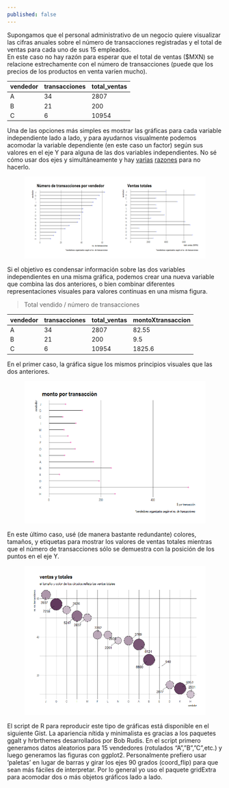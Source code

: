 ```yaml
---
published: false
---
```


Supongamos que el personal administrativo de un negocio quiere visualizar las cifras anuales sobre el número de transacciones registradas y el total de ventas para cada uno de sus 15 empleados.  
En este caso no hay razón para esperar que el total de ventas ($MXN) se relacione estrechamente con el número de transacciones (puede que los precios de los productos en venta varíen mucho).  

| vendedor | transacciones | total_ventas |
|----------|---------------|--------------|
| A        | 34            | 2807         |
| B        | 21            | 200          |
| C        | 6             | 10954        |

Una de las opciones más simples es mostrar las gráficas para cada variable independiente lado a lado, y para ayudarnos visualmente podemos acomodar la variable dependiente (en este caso un factor) según sus valores en el eje Y para alguna de las dos variables independientes. No sé cómo usar dos ejes y simultáneamente y hay [varias](http://www.storytellingwithdata.com/blog/2016/2/1/be-gone-dual-y-axis) [razones](http://www.storytellingwithdata.com/blog/2011/05/secondary-y-axis) para no hacerlo.

<figure>
    <a href="/images/lollp1.png"><img src="/images/lollp1.png"></a>
        <figcaption></figcaption>
</figure>

Si el objetivo es condensar información sobre las dos variables independientes en una misma gráfica, podemos crear una nueva variable que combina las dos anteriores, o bien combinar diferentes representaciones visuales para valores continuas en una misma figura. 

> Total vendido / número de transacciones

| vendedor | transacciones | total_ventas | montoXtransaccion |
|----------|---------------|--------------|-------------------|
| A        | 34            | 2807         | 82.55             |
| B        | 21            | 200          | 9.5               |
| C        | 6             | 10954        | 1825.6            |

En el primer caso, la gráfica sigue los mismos principios visuales que las dos anteriores.

<figure>
    <a href="/images/lollp2.png"><img src="/images/lollp2.png"></a>
        <figcaption></figcaption>
</figure>

En este último caso, usé (de manera bastante redundante) colores, tamaños, y etiquetas para mostrar los valores de ventas totales mientras que el número de transacciones sólo se demuestra con la posición de los puntos en el eje Y. 

<figure>
    <a href="/images/lollp3.png"><img src="/images/lollp3.png"></a>
        <figcaption></figcaption>
</figure>

El script de R para reproducir este tipo de gráficas está disponible en el siguiente Gist. La apariencia nítida y minimalista es gracias a los paquetes ggalt y hrbrthemes desarrollados por Bob Rudis. En el script primero generamos datos aleatorios para 15 vendedores (rotulados “A”,”B”,”C”,etc.) y luego generamos las figuras con ggplot2. Personalmente prefiero usar ‘paletas’ en lugar de barras y girar los ejes 90 grados (coord_flip) para que sean más fáciles de interpretar. Por lo general yo uso el paquete gridExtra para acomodar dos o más objetos gráficos lado a lado.
